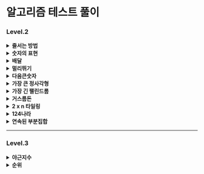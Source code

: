 # 알고리즘 테스트 풀이 

### Level.2

<details>
  <summary><b>줄서는 방법</b></summary>
  <div markdown="1">
    <ul>
       (2024.07.31)
      <li> 재귀를 이용하면 된다고 생각했지만, 구현을 하지 못함</li>

    public int[] solution(int n, long k) {
      int[] answer = {};
      int[] temp = new int[n];
      total = n;
      for (int i = 1; i <= n; i++) {
          boolean[] visited = new boolean[total];
          DFS(i,visited, temp);
      }
    
        return answer;
    }
      
      public void DFS(int ord, boolean[] visited, int[] temp) {
          if(temp.length==3){
              return;
          }
          for (int i = 1; i <= total ; i++) {
              if (!visited[i - 1]) {
                  // 방문하지 않았다면
                  visited[ord-1] = true;
                  temp[ord-1] = i;
                  DFS(ord++, )
      
              }
          }
      }

✅ 메인 메소드에 루프 존재하지 않음

✅ 방문 여부 메소드는 전역으로 선언한 후, 루프의 순서를 담음 (≠ 깊이)

✅ 변수로 넘기는 것은 depth (배열의 순서가 됨)

☑️ 깊이가 총 길이랑 같은 경우 return 

☑️ 찾는 순서라면 그땐 answer 에 담아주고 끝냄

    public int[] solution(int n, long k) {
      answer = new int[n];
      int[] temp = new int[n];
      visited = new boolean[n]; // 방문한 배열은 전역으로 설정
      DFS(0,temp, k);
      return answer;
    }
    public void DFS(int ord, int[] temp, long k) {
      if(ord == temp.length){
          // 가장 마지막 깊이까지 옴
          cnt++; // 조건에 만족하는 배열의 개수 더해주기 
          if (cnt == k) {
              // 해당하는 순서라면
              for (int i = 0; i < temp.length; i++) {
                  answer[i] = temp[i];
              }
          }
          return;
      }
      for (int i = 0; i < temp.length ; i++) {
          if (!visited[i]) {
              // 방문하지 않았다면
              visited[i] = true;
              temp[ord] = i+1;// 깊이 대로 값이 바뀌어 넣어짐 
              DFS(ord + 1, temp, k);
              visited[i] = false;
    
          }
      }
    }

  이렇게 하면 시간초과 발생함 
  </ul>
  </div>
</details>

<details>
  <summary><b>숫자의 표현</b></summary>
  <div markdown="1">
    <ul>
       (2024.08.07)
      <li>Trial_1 문제에 나와있는 걸 그대로 코드에 구현함 </li>

    int givenNum = 0;
    int answer = 0;
    boolean numberOne = false;
    public int solution(int n) {
        givenNum = n;
        answer = 0;
        // 더해서 해당 값이 나오는 경우의 수를 구함
        // 연속해서 값을 더하려면 일단 무조건 그 숫자의 절반 값은 확보함
        // 그 다음 가능성은 그 절반 값보다 작은 경우
        // -> 그때의 값이 1보다 작으면 끝
        // 그 값이 n 이 되면 더하고, n보다 크면 넘어감
        // -> 1까지 내려오면 더이상 더 할 수 없는 옵션 없음
    
        if (n <= 2) {
            // 1경우만 존재함
            return 1;
        }
    
        int half = n/2;
        if (n % 2 != 0) {
            half += 1; // 1개 더함
        }
    
        for (int i = half; i >=1 ; i--) {
            sum(i);
            if (numberOne) {
                // 끝까지 온 경우 끝내야함
                break;
            }
        }
        return answer+1;
    }
    
    private void sum(int i) {
        int total = i;
        int idx = 1;
    
        while (total + (i-idx) <= givenNum) {
            if (i-idx == 1) {
                // 끝까지 왔다는 것
                numberOne = true;
            }
            // 합이 주어진 숫자보다 작을 때까지 더함
            total += (i-idx);
            if (total == givenNum) {
                // 연속된 합이 같을 때임
                answer++;
                return; // 루프 빠져서 다시 돌아감
            }
            idx++;
        }
    
    }

✅ 반으로 먼저 쪼갠 후에, 하나씩 빼면서 루프를 돌리는 로직 

✅ 말그대로 하나씩 돌리기 때문에 -> 시간 초과 발생함 

☑️ 정수론 정리 : 주어진 수의 홀수 약수의 개수와 같다 


    public int solution(int n) {
        int answer = 0;

        for(int i = 1; i <= n; i+=2){
            if(n % i == 0) answer++;
        }   

        return answer;
    }

  </ul>
  </div>
</details>


<details>
  <summary><b>배달</b></summary>
  <div markdown="1">
    <ul>
       (2024.08.19)
      <li>Trial_1 DFS로 depth를 주고, 끝까지 탐색하는 방법 생각,,, 그러나 완결을 못냄 </li>

    public int solution(int N, int[][] road, int K) {
        int answer = 0;
        // 각각 모든 조합을 넣을 수 있는 배열 생성
        int[][] directions = new int[N+1][N+1];
        for (int[] each : road) {
            directions[each[0]][each[1]] = each[2];
            directions[each[1]][each[2]] = each[2];
        }

        for (int i = 1; i <= N ; i++) { // level
            for (int j = 1; j <= N; j++) { // row
                if (directions[i][j] == 0) {
                    continue; // 값이 없으면 건너띄고
                }else{
                    DFS(i, j, directions[i][j]);
                }
            }
        }


        return answer;
    }



    public int solution(int N, int[][] road, int K) {
        int answer = 1;
        // 1번에서 시작하면, 1번 마을은 무조건 방문 가능
        ArrayList<ArrayList<Node>> list = new ArrayList<>();
        for (int i = 0; i <= N; i++) {
            // 빈 공간을 만듦
            list.add(new ArrayList<>());
        }

        for (int i = 0; i < road.length; i++) {
            // Node들의 list가 list의 값임
            list.get(road[i][0]).add(new Node(road[i][0], road[i][1], road[i][2]));
            list.get(road[i][1]).add(new Node(road[i][1], road[i][0], road[i][2]));
            // 양쪽에 모두 다 같은 2의 값을 넣어줌
        }

        Queue<Node> queue = new LinkedList<>();
        int[] visited = new int[N + 1];
        for (int i = 2; i < visited.length; i++) {
            visited[i] = Integer.MAX_VALUE;
            // 방문 배열을 모두 max의 값으로 집어넣음
        }
        // 처음 값을 담음
        queue.addAll(list.get(1));

        // 반복 - DFS
        while (!queue.isEmpty()) {
            Node n = queue.poll();
            if (visited[n.x] <= visited[n.y] + n.v) {
                // 여기서 왜 y + v를 하는 건지?
                continue;
            }
            visited[n.x] = visited[n.y] + n.v;
            queue.addAll(list.get(n.x));
        }
        for (int i = 2; i < visited.length; i++) {
            if (visited[i] <= K) {
                answer++;
            }
        }
        return answer;
    }


    static class Node {
        int x, y, v;

        public Node(int x, int y, int v) {
            this.x = y;
            this.y = x;
            this.v = v;
        }
    }

  </ul>
  </div>
</details>

<details>
  <summary><b>멀리뛰기</b></summary>
  <div markdown="1">
    <ul>
       (2024.08.27)
      <li>Trial_1 2로 나눈 몫과 그 외에 1들의 경우의 수 곱 </li>

    public long solution(int n) {
        long answer = 0;
        int divide = n/2;
        int total = 0;
        for (int i = 0; i <= divide; i++) {
            System.out.println("total : " + total);
            total += ((n-2*i)*i+1);
        }
        answer = total%1234567;

        return answer;
    }

☑️ 처음 몇가지 사례는 성공하지만, 나머지 사례는 에러    
✅ 실제로 값을 만들필요 없음    
✅ 경우의 수가 중요한 것 (앞 + 앞앞 = 현재): 피보나치 수열     

    public long solution(int n) {
        long[] answer = new long[2001];
        answer[1] = 1;
        answer[2] = 2;
        for (int i = 3; i < 2001; i++) {
            answer[i] = (answer[i-1]+answer[i-2])%1234567;
        }
        return answer[n];
    }

  </ul>
  </div>
</details>
<details>
  <summary><b>다음큰숫자</b></summary>
  <div markdown="1">
    <ul>
       (2024.09.10)
      <li>Trial_1 단순하게 loop를 돌린 후 2진수/값비교 </li>

    public int solution(int n) {
        String currentBi = Integer.toBinaryString(n);
        long cntI = currentBi.chars().filter(value -> value == '1').count();

        for (int i = n+1; i <= 1000000; i++) {
            String loopBi = Integer.toBinaryString(i);
            long loopI = loopBi.chars().filter(value -> value == '1').count();

            if (loopI == cntI) {
                return i;
            }
        }
        return n;
    }
☑️ 효율성에서 에러가 뜸     
✅ Integer.bitCount 라는 내장함수를 이용하여 시간을 단축    

    int cntI = Integer.bitCount(n);

    while (true) {
        n++;
        if (cntI == Integer.bitCount(n)) {
            return n;
        }
    }

  </ul>
  </div>
</details>
<details>
  <summary><b>가장 큰 정사각형</b></summary>
  <div markdown="1">
    <ul>
       (2024.09.10)
      <li>Trial_1 1이 나올때 startIdx와 endIdx를 가지고 다시 루프 돌리는 메서드 </li>

     public int solution(int [][]board) {
        int answer = 1;

        // 연결된 1이 가로로 1이 연속된 경우 오른쪽 값을 기억함 , 시작과 끝 기억 (몇개인지)
        // 1 1 , 1 2
        // 따로 메소드
        // 왼쪽+1 ( 몇개 -1)  / 시작과 끝 1이다

        for (int j = 0; j < board.length; j++) {
            // 2차원 배열 1로우씩 뺌
            int startIdx = 0;
            int endIdx = 0;
            for (int i = 0; i < board[j].length; i++) {
                if (board[j][i] == 1 && startIdx == 0) {
                    // 가장 처음
                    startIdx = i;
                }
                if (board[j][i] == 1 && startIdx != 0) {
                    // 그 다음부턴 끝에 값으로
                    endIdx = i;
                }
            }

            // 아래로 더이상 내려갈 수가 없는 경우 (가로>세로)
            int continueOne = endIdx - startIdx;
            if (continueOne > board[0].length - j) {
                continue;
            }else{
                // 확인 메소드 호출
                int tmp = check(startIdx, endIdx, answer, board, j);
                answer = Math.max(tmp * tmp, answer * answer);
            }

        }
        return answer;
    }

    private int check(int startIdx, int endIdx, int answer, int[][] board, int rowIdx) {

        for (int i = rowIdx + 1; i < board.length; i++) {
            // 세로
            for (int j = startIdx; j <= endIdx; j++) {
                // 가로
                if (board[i][j] != 1) {
                    // 하나라도 1이 아니면 예외 케이스
                    return 1;
                }
            }
        }
        return endIdx-startIdx;

    }
☑️ 방법 측면에서 잘 못 된 듯      
✅ 빈 2차원 배열을 만들고, 각 배열의 값에 넓이를 넣어주는 방법   

        int answer = 1;
        int[][] map = new int[board.length][board[0].length];
        // 하나 더 크게 해서 만듦

        int maxLen = 0;

        for (int i = 1; i <= board.length; i++) {
            for (int j = 1; j <= board[0].length; j++) {
                if (board[i - 1][j - 1] != 0) {
                    int min = Math.min(Math.min(map[i - 1][j], map[i][j - 1]), map[i - 1][j - 1]);
                    // 대각선, 왼, 위 값이 1이면 정사각형
                    map[i][j] = min + 1;
                    // board에 해당하는 현재 위치 

                    maxLen = Math.max(maxLen, min + 1);
                }
            }    
        }
    return maxLen*maxLen;

  </ul>
  </div>
</details>
<details>
  <summary><b>가장 긴 팰린드롬</b></summary>
  <div markdown="1">
    <ul>
       (2024.10.08)
      <li>Trial_1 1이 나올때 startIdx와 endIdx를 가지고 다시 루프 돌리는 메서드 </li>

       public int solution(String s)
        {
            int answer = 1;
    
            if (s.length() == 1) {
                return 1;
            } else if (s.length() == 2) {
                if (s.charAt(0) == s.charAt(1)) {
                    return 2;
                }else{
                    return 1;
                }
            }
    
            // 3이상
            int divide = s.length() / 2;
            
            // 앞으로 비교 
            for (int i = divide; i >0 ; i--) {
                int tmp = check(i, s);
                answer = Math.max(answer, tmp);
                
                // divide 위치 바뀜 
            }
            if (answer == s.length()) {
                // 가장 최대값
                return answer;
            }
            // 뒤로 비교 
            for (int i = divide+1; i < s.length()-1; i++) {
                int tmp = check(i, s);
                answer = Math.max(answer, tmp);
            }
            return answer;
        }
    
        private int check(int index, String s) {
            int i = 1;
            int answer = 1;
            while (index - i > 0 && index < s.length()) {
                if (s.charAt(index - 1) == s.charAt(index + 1)) {
                    answer += 2;
                    i++;
                }else{
                    break;
                }
            }
            return answer;
        }
☑️ 최대값을 구하는 것이기 때문에 우선 반으로 나누어서 반에서 시작한 후 왼쪽(1까지만) 오른쪽(길이 -1) 으로 탐색  
☑️ 홀수 일 때 나눈 몫에서 시작 / 짝수 일 때 몫과 몫 -1 에서 시작 => 앞과 뒤의 숫자를 비교한 후, 같으면 그 더하고 다르면 빠져나옴 그 다음 인덱스로
<br>
✅ 맨앞, 맨끝에서 포인트를 잡고  
✅ 값이 다르면 앞에서 한개씩 줄이고 -> 뒤에서 한개씩 줄이고<br> 
✅ 값이 같으면 같은 루프에서 앞, 뒤에서 한개씩 줄여가며 범위를 줄임    

        public int solution(String s)
        {
            int answer = 1;
            int n = s.length();
            loop:
            for (int i = n; i >= 1; i--) {
                // 가장 긴 길이부터
                for (int j = 0; j <= n - 1; j++) {
                    // 가장 작은 길이
                    boolean flag = true;
                    int start = j; // 시작 인덱스
                    int end = j+i-1; // 끝 인덱스
    
                    while (start < end) {
                        if (s.charAt(start) != s.charAt(end)) {
                            // 같을 때까지 반복
                            flag = false;
                            break; // while을 빠져나감
                        }
                        start++;
                        end--;
                    }
                    if (flag) {
                        answer = i;
                        break loop;
                    }
                }
            }
            return answer;
        }

  </ul>
  </div>
</details>
<details>
  <summary><b>거스름돈</b></summary>
  <div markdown="1">
    <ul>
       (2024.10.14)
      <li>Trial_1 문제에 나와있는 걸 그대로 코드에 구현함 </li>

    public int solution(int n, int[] money) {

        // 몫과 나머지를 구하고
        // 몫이 1일 때까지 같은 메서드를
        for (int i = money.length - 1; i >= 0; i--) {
            // money에 있는 값은 n보다는 작거나 같아야 함
            if (money[i] > n) {
                continue;
            }

            // 같은 수라면 더하고 패스
            if (money[i] == n) {
                answer++;
                continue;
            }

            // 작은 수
            // 몫
            int share = n / money[i]; // 2
            // 나머지를 구함
            int rest = n % money[i]; // 1

            // 나머지가 money 배열에 존재하는지
            // 1 ~ share 만큼 곱해가면서 확인
            check(share, rest, i, money, n);

        }




        return answer;
    }

    private void check(int share, int rest, int currentIdx, int[] money, int n) {
        for (int i = 1; i <= share; i++) {
            // 배수로 값을 만들어봄
            int temp = money[currentIdx] * i;


        }
    }

☑️ 나머지가 나오고 그 나머지로 값을 구할 수 있는지의 로직이 반복되는 것 같은데, 이 부분을 공통코드로 못 빼놓겠음  

✅ 동적계획법  


    private int[][] dp;

    public int solution(int n, int[] money) {
        // 2차원 배열에서 돈의 개수 X 나와야 하는 금액
        // 자기 자신이 나올 때 1 추가
        dp = new int[money.length][n + 1]; // 해당 금액이 표에 나와야하기 때문
        for (int i = 1; i <= money.length; i++) {
            for (int j = 0; j <= n; j++) { // 가로로 가는 개념임
                if (j == 0) {
                    dp[i][j] = 1; // 맨 첫번 째 열은 1로 초기화
                } else if (j - money[i - 1] >= 0) {
                    // 돈보다 작거나 같은 경우
                    dp[i][j] = (dp[i-1][j] + dp[i][j-money[i-1]])%10000007;
                }else{
                    dp[i][j] = dp[i - 1][j];
                }
            }
        }
        return dp[money.length][n];
    }

  </ul>
  </div>
</details>
<details>
  <summary><b>2 x n 타일링</b></summary>
  <div markdown="1">
    <ul>
       (2024.10.16)
      <li>Trial_1  </li>

    public int solution(int n) {
          int answer = 0;
          int twoCnt = 0;
          int plus = 1;
          if (n % 2 == 0) {
              // 짝수일 때
              plus = 2;
          }
  
          while (2 * twoCnt <= n) {
              int tmp = twoCnt * (n-(2*twoCnt));
              if (tmp == 0) {
                  answer += 1;
              }else{
                  answer += tmp + plus;
              }
              twoCnt++;
          }
          return answer;
      }

☑️ 규칙을 못 찾겠음 

✅ DP 알고리즘 - 이전전 + 이전 의 개수를 합하면 = 현재  


    public int solution(int n) {
        int answer = 0;
        int[] dp = new int[n + 1];
        dp[1] = 1;
        dp[2] = 2;

        for (int i = 3; i <= n; i++) {
            dp[i] = (dp[i - 1] + dp[i - 2]) % 10000007;
        }
        return answer;
    }

  </ul>
  </div>
</details>
<details>
  <summary><b>124나라</b></summary>
  <div markdown="1">
    <ul>
       (2024.10.16)
      <li>Trial_1 규칙 발견 못함  </li>

    public String solution(int n) {
        String answer = "";
        String[] numbers = {"4", "1", "2"};

        // 3으로 우선 나눈 후
        // 나머지는 뒤에 붙여주고 앞자리는 루프
        // 나머지가 0인 경우 4
        int num = n;
        // 가장 끝 자리수
        while (num > 0) {
            // 계속해서 이어 붙임
            int remain = num % 3; // 나머지
            num /= 3;// 몫
            if (remain == 0) {
                num--;
            }
            answer = numbers[remain] + answer;

        }
        return answer;
    }

☑️ 나머지와 몫을 통해 규칙을 찾음, 나머지가 0인 경우 기존 숫자를 -1 한 값으로 다시 계산 

  </ul>
  </div>
</details>
<details>
  <summary><b>연속된 부분집합</b></summary>
  <div markdown="1">
    <ul>
       (2024.10.23)
      <li>Trial_1 단순한 이중 루프 돌림</li>
      
☑️ 시작과 끝점을 이중 루프를 돌려서 끝-시작 의 길이를 계속해서 현행화 해서 짧은 값 리턴 

☑️ 모든 sequence를 끝까지 돌려야 하므로 시간초과 에러가 뜸 

    public int[] solution(int[] sequence, int k) {
        int[] answer = new int[2];
        int[] temp = new int[2];
        int length = Integer.MAX_VALUE;
        for (int i = 0; i < sequence.length; i++) {
            int value = sequence[i];
            if (value == k) {
                answer[0] = i;
                answer[1] = i;
                return answer;//최단
            }

            for (int j = i + 1; j < sequence.length; j++) {
                value += sequence[j];
                if (value == k) {
                    if (length > j - i) {
                        length = j - i;
                        temp[0] = i;
                        temp[1] = j;
                        answer = temp;
                    }
                }
            }
        }
        return answer;
    }


  </ul>
  </div>
</details>

---
### Level.3
<details>
  <summary><b>야근지수</b></summary>
  <div markdown="1">
    <ul>
      (2024.07.31-2024.08.05)
      <li>Trial 1_몫과 나머지를 이용해서 각각 1씩 빼주면, 즉 모든 값이 동일하게 작아져야 거듭제곱의 최소값이 되려나?</li>
      
     public long solution(int n, int[] works) {
        long answer = 0;
        int amount;
        // 제급곱의 합은 모든 수가 가장 작을 때
        // 몫에 대한 값을 배열에 모든 수에게 빼준 후에
        // 나머지 값 그 길이만큼 배열에서 값을 빼주면?
        if (n >= works.length) {
            // 남은 작업량이 각 업무보다 큰 경우
            amount = n / works.length;
        } else {
            amount = 0;
        }
        int rest = n % works.length;

        Arrays.stream(works).map(s -> s - amount);
        for (int i = 0; i < rest; i++) {
            works[i] -= -1;
        }
        answer = Arrays.stream(works).map(s -> s*s).sum();
        return answer;
    }

  💥 답 잘 안나옴</br>
  💥 접근법이 다른 듯 
  <li>Trial 2_주어진 예제만을 생각해서 연산으로 풀려고 했지만, 다른 모든 예제에 대해서 실패가 뜸 </li>
  
      public long solution(int n, int[] works) {
        long answer = 0;
        int amount;
        // 제급곱의 합은 모든 수가 가장 작을 때
        // 몫에 대한 값을 배열에 모든 수에게 빼준 후에
        // 나머지 값 그 길이만큼 배열에서 값을 빼주면?
        Arrays.sort(works); // 큰 값 부터 빼줘야하므로 배열 정렬
        int sum = Arrays.stream(works).sum();

        if (n < sum) {
            // 남은 작업량이 각 업무보다 큰 경우
            amount = n/works.length;
        } else {
            // 남은 작업양이 없음
            return 0;
        }

        if (amount > 0) { // 몫이 존재하면 몫 부터 빼고 나머지 // 존재하지 않으면 나머지만
            for (int i = works.length-1; i >= 0; i--) {
                works[i] -= amount;
            }
        }

        int rest = n%works.length;
        for (int i = works.length-1; i >rest; i--) {
            works[i] -= 1;
        }

        answer = Arrays.stream(works).map(s -> s*s).sum();
        return answer;
    }

  <li>Example_PriorityQueue를 반대로 선언</li>

      public long solution(int n, int[] works) {

        PriorityQueue<Integer> queue = new PriorityQueue<>(Collections.reverseOrder());
        // 높은 숫자 우선

        for (int work : works) {
            queue.add(work);
            // queue에 일을 집어넣음
        }

        for (int i = 0; i < n; i++) {
            int max = queue.poll();
            // 현재의 가장 큰 수
            if (max <= 0) {
                // 가장 큰수가 0이라면 N에서 다 할당 된 것
                break;
            } else {
                // max에 수가 남음
                queue.add(max - 1);
                // 일 하나를 제거하고 넣음
            }
        }

        return sum(queue);
    }

    private long sum(PriorityQueue<Integer> queue) {
        long sum = 0;
        while (!queue.isEmpty()) {
            sum += Math.pow(queue.poll(), 2);
        }
        return sum;
    }
    
  ✅ PriorityQueue로 큰 숫자를 기준으로 정렬함

✅ 가장 큰 숫자가 0이 될때까지 1씩 빼면서 다시 queue 에 담음

✅ 0이 되거나 아니면 n 이 끝날 때까지 반복한 배열의 거듭제곱을 구함
  </ul>
  </div>
</details>

<details>
  <summary><b>순위</b></summary>
  <div markdown="1">
    <ul>
       (2024.08.08)
      <li>Trial_1 문제에 나와있는 걸 그대로 코드에 구현함 </li>

    int givenNum = 0;
    int answer = 0;
    boolean numberOne = false;
    public int solution(int n) {
        givenNum = n;
        answer = 0;
        // 더해서 해당 값이 나오는 경우의 수를 구함
        // 연속해서 값을 더하려면 일단 무조건 그 숫자의 절반 값은 확보함
        // 그 다음 가능성은 그 절반 값보다 작은 경우
        // -> 그때의 값이 1보다 작으면 끝
        // 그 값이 n 이 되면 더하고, n보다 크면 넘어감
        // -> 1까지 내려오면 더이상 더 할 수 없는 옵션 없음
    
        if (n <= 2) {
            // 1경우만 존재함
            return 1;
        }
    
        int half = n/2;
        if (n % 2 != 0) {
            half += 1; // 1개 더함
        }
    
        for (int i = half; i >=1 ; i--) {
            sum(i);
            if (numberOne) {
                // 끝까지 온 경우 끝내야함
                break;
            }
        }
        return answer+1;
    }
    
    private void sum(int i) {
        int total = i;
        int idx = 1;
    
        while (total + (i-idx) <= givenNum) {
            if (i-idx == 1) {
                // 끝까지 왔다는 것
                numberOne = true;
            }
            // 합이 주어진 숫자보다 작을 때까지 더함
            total += (i-idx);
            if (total == givenNum) {
                // 연속된 합이 같을 때임
                answer++;
                return; // 루프 빠져서 다시 돌아감
            }
            idx++;
        }
    
    }



<li>Trial_2 숫자를 비교하는 2차원 배열을 만들어서, 각각 행과 열에 -1, 0, 1 넣음</li>
✅ 그래프 배열을 만들어서 

    int[][] graph = new int[n + 1][n + 1];
      // 배열에 들어간 숫자는 1부터 이므로
      
    for (int[] edge : results) {
        graph[edge[0]][edge[1]] = 1;
        // 이긴 표시
        graph[edge[1]][edge[0]] = -1;
        // 진 표시
    }

✅ 주어진 배열에 1 / 그 반대에 -1

✅ 결과 값이 주어진 배열에 사이에 있는 숫자를 넣어서 같은 값이라면 그 숫자의 승부 결과다 같음을 이용

    for (int i = 1; i <= n; i++) {
    // 도착
      for (int j = 1; j <= n; j++) {
          // 거쳐감
          for (int k = 1; k <= n; k++) {
              // i, j 의 매칭의 결과로 결과가 확정되는 값
              if (graph[i][k] == 1 && graph[k][j] == 1) {
                  graph[i][j] = 1;
                  graph[j][i] = -1;
              }
              if (graph[i][k] == -1 && graph[k][j] == -1) {
                  graph[i][j] = -1;
                  graph[j][i] = 1;
              }
  
          }
        }
    }


✅ 한 행의 0이 아닌 모든 결과 값이 있는 경우 → 순위가 정해지는 경우 

    for (int i = 1; i <= n ; i++) {
      int cnt = 0;
      for (int j = 1; j <= n; j++) {
          if (graph[i][j] != 0) {
              cnt++;
          }
      }
      if (cnt == n - 1) {
          answer++;
      }
    }



  </ul>
  </div>
</details>

